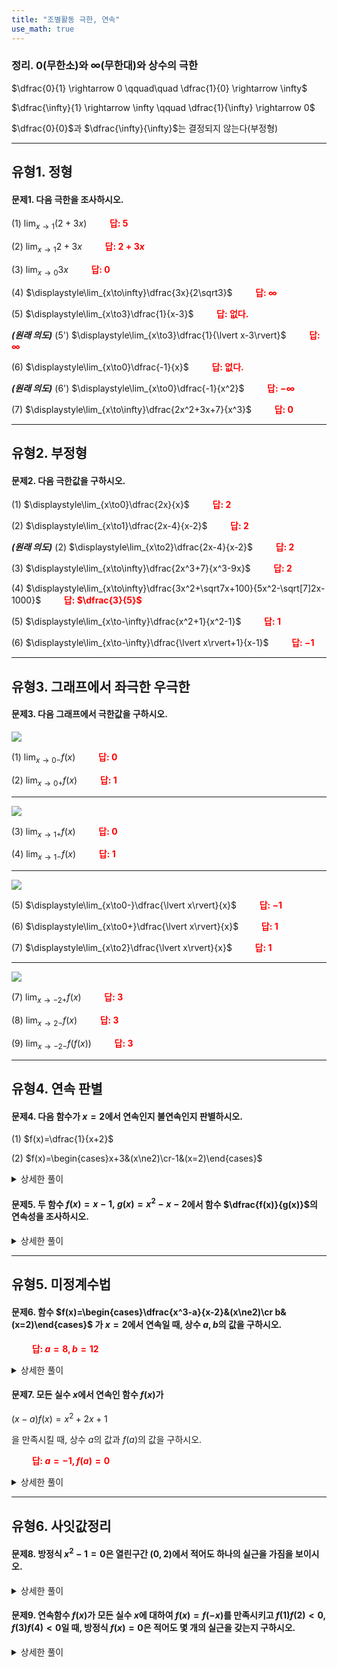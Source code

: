 ```yaml
---
title: "조별활동 극한, 연속"
use_math: true
---
```


### 정리. 0(무한소)와 $\infty$(무한대)와 상수의 극한

$\dfrac{0}{1} \rightarrow 0 \qquad\quad \dfrac{1}{0} \rightarrow \infty$

$\dfrac{\infty}{1} \rightarrow \infty \qquad \dfrac{1}{\infty} \rightarrow 0$

$\dfrac{0}{0}$과 $\dfrac{\infty}{\infty}$는 결정되지 않는다(부정형)

<hr/>

## 유형1. 정형

#### 문제1. 다음 극한을 조사하시오.

(1) $\displaystyle\lim_{x\to1}(2+3x)$
**<span style="color: red;">$\qquad$답: $5$</span>**

(2) $\displaystyle\lim_{x\to1}2+3x$
**<span style="color: red;">$\qquad$답: $2+3x$</span>**

(3) $\displaystyle\lim_{x\to0}3x$
**<span style="color: red;">$\qquad$답: $0$</span>**

(4) $\displaystyle\lim_{x\to\infty}\dfrac{3x}{2\sqrt3}$
**<span style="color: red;">$\qquad$답: $\infty$</span>**

(5) $\displaystyle\lim_{x\to3}\dfrac{1}{x-3}$
**<span style="color: red;">$\qquad$답: 없다.</span>**

***(원래 의도)*** (5') $\displaystyle\lim_{x\to3}\dfrac{1}{\lvert x-3\rvert}$
**<span style="color: red;">$\qquad$답: $\infty$</span>**

(6) $\displaystyle\lim_{x\to0}\dfrac{-1}{x}$
**<span style="color: red;">$\qquad$답: 없다.</span>**

***(원래 의도)*** (6') $\displaystyle\lim_{x\to0}\dfrac{-1}{x^2}$
**<span style="color: red;">$\qquad$답: $-\infty$</span>**

(7) $\displaystyle\lim_{x\to\infty}\dfrac{2x^2+3x+7}{x^3}$
**<span style="color: red;">$\qquad$답: $0$</span>**

<hr/>

## 유형2. 부정형

#### 문제2. 다음 극한값을 구하시오.

(1) $\displaystyle\lim_{x\to0}\dfrac{2x}{x}$
**<span style="color: red;">$\qquad$답: $2$</span>**

(2) $\displaystyle\lim_{x\to1}\dfrac{2x-4}{x-2}$
**<span style="color: red;">$\qquad$답: $2$</span>**

***(원래 의도)*** (2) $\displaystyle\lim_{x\to2}\dfrac{2x-4}{x-2}$
**<span style="color: red;">$\qquad$답: $2$</span>**

(3) $\displaystyle\lim_{x\to\infty}\dfrac{2x^3+7}{x^3-9x}$
**<span style="color: red;">$\qquad$답: $2$</span>**

(4) $\displaystyle\lim_{x\to\infty}\dfrac{3x^2+\sqrt7x+100}{5x^2-\sqrt[7]2x-1000}$
**<span style="color: red;">$\qquad$답: $\dfrac{3}{5}$</span>**

(5) $\displaystyle\lim_{x\to-\infty}\dfrac{x^2+1}{x^2-1}$
**<span style="color: red;">$\qquad$답: $1$</span>**

(6) $\displaystyle\lim_{x\to-\infty}\dfrac{\lvert x\rvert+1}{x-1}$
**<span style="color: red;">$\qquad$답: $-1$</span>**

<hr/>

## 유형3. 그래프에서 좌극한 우극한

#### 문제3. 다음 그래프에서 극한값을 구하시오.

<img src="/assets/two cs/1-1.png"/>

(1) $\displaystyle\lim_{x\to0-}f(x)$
**<span style="color: red;">$\qquad$답: $0$</span>**

(2) $\displaystyle\lim_{x\to0+}f(x)$
**<span style="color: red;">$\qquad$답: $1$</span>**

<hr/>

<img src="/assets/two cs/1-2.png"/>

(3) $\displaystyle\lim_{x\to1+}f(x)$
**<span style="color: red;">$\qquad$답: $0$</span>**

(4) $\displaystyle\lim_{x\to1-}f(x)$
**<span style="color: red;">$\qquad$답: $1$</span>**

<hr/>

<img src="/assets/two cs/1-3.png"/>

(5) $\displaystyle\lim_{x\to0-}\dfrac{\lvert x\rvert}{x}$
**<span style="color: red;">$\qquad$답: $-1$</span>**

(6) $\displaystyle\lim_{x\to0+}\dfrac{\lvert x\rvert}{x}$
**<span style="color: red;">$\qquad$답: $1$</span>**

(7) $\displaystyle\lim_{x\to2}\dfrac{\lvert x\rvert}{x}$
**<span style="color: red;">$\qquad$답: $1$</span>**

<hr/>

<img src="/assets/two cs/2-2.png"/>

(7) $\displaystyle\lim_{x\to-2+}f(x)$
**<span style="color: red;">$\qquad$답: $3$</span>**

(8) $\displaystyle\lim_{x\to2-}f(x)$
**<span style="color: red;">$\qquad$답: $3$</span>**

(9) $\displaystyle\lim_{x\to-2-}f(f(x))$
**<span style="color: red;">$\qquad$답: $3$</span>**

<hr/>

## 유형4. 연속 판별

#### 문제4. 다음 함수가 $x=2$에서 연속인지 불연속인지 판별하시오.

(1) $f(x)=\dfrac{1}{x+2}$

(2) $f(x)=\begin{cases}x+3&(x\ne2)\cr-1&(x=2)\end{cases}$

<details>
    <summary>상세한 풀이</summary>
    <p><img src="/assets/two cs/상세풀이31.jpg"/></p>
</details> 

#### 문제5. 두 함수 $f(x)=x-1,\ g(x)=x^2-x-2$에서 함수 $\dfrac{f(x)}{g(x)}$의 연속성을 조사하시오.

<details>
    <summary>상세한 풀이</summary>
    <p><img src="/assets/two cs/상세풀이32.jpg"/></p>
</details> 

<hr/>

## 유형5. 미정계수법

#### 문제6. 함수 $f(x)=\begin{cases}\dfrac{x^3-a}{x-2}&(x\ne2)\cr b&(x=2)\end{cases}$ 가 $x=2$에서 연속일 때, 상수 $a, b$의 값을 구하시오.

**<span style="color: red;">$\qquad$답: $a=8, b=12$</span>**
<details>
    <summary>상세한 풀이</summary>
    <p><img src="/assets/two cs/상세풀이33.jpg"/></p>
</details> 

#### 문제7. 모든 실수 $x$에서 연속인 함수 $f(x)$가 

$(x-a)f(x)=x^2+2x+1$

을 만족시킬 때, 상수 $a$의 값과 $f(a)$의 값을 구하시오.

**<span style="color: red;">$\qquad$답: $a=-1, f(a)=0$</span>**
<details>
    <summary>상세한 풀이</summary>
    <p><img src="/assets/two cs/상세풀이34.jpg"/></p>
</details> 

<hr/>

## 유형6. 사잇값정리

#### 문제8. 방정식 $x^2-1=0$은 열린구간 $(0, 2)$에서 적어도 하나의 실근을 가짐을 보이시오.

<details>
    <summary>상세한 풀이</summary>
    <p><img src="/assets/two cs/상세풀이35.jpg"/></p>
</details> 


#### 문제9. 연속함수 $f(x)$가 모든 실수 $x$에 대하여 $f(x)=f(-x)$를 만족시키고 $f(1)f(2)<0$, $f(3)f(4)<0$일 때, 방정식 $f(x)=0$은 적어도 몇 개의 실근을 갖는지 구하시오.

<details>
    <summary>상세한 풀이</summary>
    <p><img src="/assets/two cs/상세풀이36.jpg"/></p>
</details> 